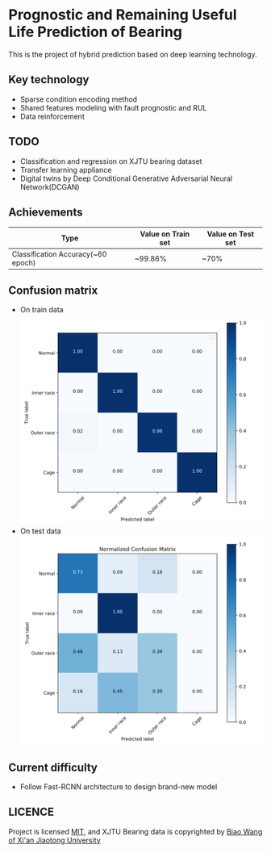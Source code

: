 # Prognostic and Remaining Useful Life Prediction of Bearing

This is the project of hybrid prediction based on deep learning technology.

## Key technology

+ Sparse condition encoding method
+ Shared features modeling with fault prognostic and RUL
+ Data reinforcement

## TODO

+ Classification and regression on XJTU bearing dataset
+ Transfer learning appliance
+ Digital twins by Deep Conditional Generative Adversarial Neural Network(DCGAN) 

## Achievements
| Type | Value on Train set | Value on Test set | 
|----|----|----|
| Classification Accuracy(~60 epoch) | ~99.86% | ~70% |

## Confusion matrix

+ On train data ![Confusion matrix on train data](./train_classification_confusion_matrix.svg)
+ On test data ![Confusion matrix on test data](./classification_confusion_matrix.svg)


## Current difficulty

+ Follow Fast-RCNN architecture to design brand-new model

## LICENCE

Project is licensed [MIT](./LICENSE), and XJTU Bearing data is copyrighted by [Biao Wang of Xi'an Jiaotong University](http://biaowang.tech/xjtu-sy-bearing-datasets/)